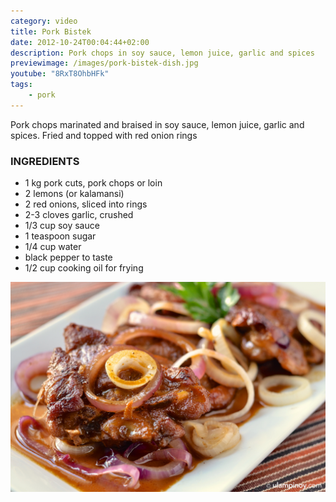 ```yaml
---
category: video
title: Pork Bistek
date: 2012-10-24T00:04:44+02:00
description: Pork chops in soy sauce, lemon juice, garlic and spices
previewimage: /images/pork-bistek-dish.jpg
youtube: "8RxT8OhbHFk"
tags:
    - pork
---
```


Pork chops marinated and braised in soy sauce, lemon juice, garlic and spices. Fried and topped with red onion rings

### INGREDIENTS
* 1 kg pork cuts, pork chops or loin
* 2 lemons (or kalamansi)
* 2 red onions, sliced into rings
* 2-3 cloves garlic, crushed
* 1/3 cup soy sauce
* 1 teaspoon sugar
* 1/4 cup water
* black pepper to taste
* 1/2 cup cooking oil for frying

![Pork bistek with red onion rings](/images/pork-bistek-dish.jpg)
